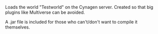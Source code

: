 Loads the world "Testworld" on the Cynagen server.
Created so that big plugins like Multiverse can be avoided.

A .jar file is included for those who can't/don't want to compile it themselves.

